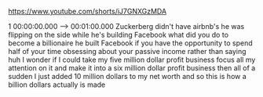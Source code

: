 https://www.youtube.com/shorts/iJ7GNXGzMDA

1 00:00:00.000 --\> 00:01:00.000 Zuckerberg didn't have airbnb's he was
flipping on the side while he's building Facebook what did you do to
become a billionaire he built Facebook if you have the opportunity to
spend half of your time obsessing about your passive income rather than
saying huh I wonder if I could take my five million dollar profit
business focus all my attention on it and make it into a six million
dollar profit business then all of a sudden I just added 10 million
dollars to my net worth and so this is how a billion dollars actually is
made
